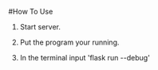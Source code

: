 #How To Use

1. Start server.

2. Put the program your running.

3. In the terminal input 'flask run --debug'